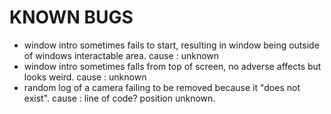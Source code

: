 # KNOWN BUGS

- window intro sometimes fails to start, resulting in window being outside of windows interactable area. cause : unknown
- window intro sometimes falls from top of screen, no adverse affects but looks weird. cause : unknown
- random log of a camera failing to be removed because it "does not exist". cause : line of code? position unknown.
